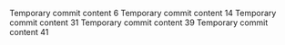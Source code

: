 Temporary commit content 6
Temporary commit content 14
Temporary commit content 31
Temporary commit content 39
Temporary commit content 41
